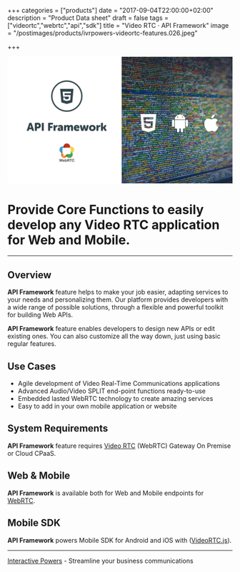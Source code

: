 +++
categories = ["products"]
date = "2017-09-04T22:00:00+02:00"
description = "Product Data sheet"
draft = false
tags = ["videortc","webrtc","api","sdk"]
title = "Video RTC · API Framework"
image = "/postimages/products/ivrpowers-videortc-features.026.jpeg"

+++

![VideoRTC API Framework](/postimages/products/ivrpowers-videortc-features.027.jpeg)

#	Provide Core Functions to easily develop any Video RTC application for Web and Mobile.
---

## Overview

**API Framework** feature helps to make your job easier, adapting services to your needs and personalizing them. Our platform provides developers with a wide range of possible solutions, through a flexible and powerful toolkit for building Web APIs. 

**API Framework** feature enables developers to design new APIs or edit existing ones. You can also customize all the way down, just using basic regular features.


## Use Cases

* Agile development of Video Real-Time Communications applications
* Advanced Audio/Video SPLIT end-point functions ready-to-use
* Embedded lasted WebRTC technology to create amazing services
* Easy to add in your own mobile application or website

	
## System Requirements

**API Framework** feature requires [Video RTC](http://blog.ivrpowers.com/post/products/video-rtc/) (WebRTC) Gateway On Premise or Cloud CPaaS.

## Web & Mobile

**API Framework** is available both for Web and Mobile endpoints for [WebRTC](http://blog.ivrpowers.com/post/technologies/what-is-webrtc/).

## Mobile SDK

**API Framework** powers Mobile SDK for Android and iOS with ([VideoRTC.js](http://blog.ivrpowers.com/post/development/introducing-videortcjs-developers/)).

---
[Interactive Powers](http://www.ivrpowers.com/) - Streamline your business communications



